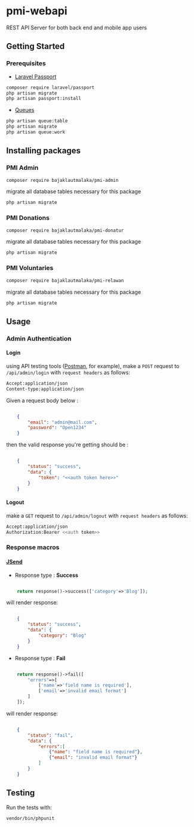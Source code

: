 # pmi-webapi

REST API Server for both back end and mobile app users

## Getting Started

### Prerequisites
* [Laravel Passport](https://laravel.com/docs/5.8/passport)
```sh
composer require laravel/passport
php artisan migrate
php artisan passport:install
```
* [Queues](https://laravel.com/docs/5.8/queues#introduction)
```sh
php artisan queue:table
php artisan migrate
php artisan queue:work
```

## Installing packages
### PMI Admin
```bash
composer require bajaklautmalaka/pmi-admin
```
migrate all database tables necessary for this package
```sh
php artisan migrate
```

### PMI Donations
```bash
composer require bajaklautmalaka/pmi-donatur
```
migrate all database tables necessary for this package
```sh
php artisan migrate
```

### PMI Voluntaries
```bash
composer require bajaklautmalaka/pmi-relawan
```
migrate all database tables necessary for this package
```sh
php artisan migrate
```

## Usage
### Admin Authentication
#### Login
using API testing tools ([Postman](https://www.getpostman.com), for example), make a `POST` request to `/api/admin/login` with `request headers` as follows:
```sh
Accept:application/json
Content-type:application/json
```
Given a request body below :
```json

	{
		"email": "admin@mail.com",
		"password": "Open1234"
	}
```
then the valid response you're getting should be :
```json

	{
		"status": "success",
		"data": {
			"token": "<<auth token here>>"
		}
	}
```

#### Logout
make a `GET` request to `/api/admin/logout` with `request headers` as follows:
```sh
Accept:application/json
Authorization:Bearer <<auth token>>
```

### Response macros
#### [JSend](https://github.com/omniti-labs/jsend)
* Response type : **Success**
```php

	return response()->success(['category'=>'Blog']);
```
will render response:
```json

	{
		"status": "success",
		"data": {
			"category": "Blog"
		}
	}
```
* Response type : **Fail**
```php

	return response()->fail([
		"errors"=>[
			['name'=>'field name is required'],
			['email'=>'invalid email format']
		]
	]);
```
will render response:
```json

	{
		"status": "fail",
		"data": {
			"errors":[
				{"name": "field name is required"},
				{"email": "invalid email format"}
			]
		}
	}
```

## Testing
Run the tests with:

``` bash
vendor/bin/phpunit
```
